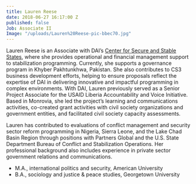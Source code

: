 ```yaml
---
title: Lauren Reese
date: 2018-06-27 16:17:00 Z
published: false
Job: Associate II
Image: "/uploads/Lauren%20Reese-pic-bbec70.jpg"
---
```


Lauren Reese is an Associate with DAI’s [Center for Secure and Stable States](https://www.dai.com/our-work/solutions/fragile-states), where she provides operational and financial management support to stabilization programming. Currently, she supports a governance program in Khyber Pakhtunkhwa, Pakistan. She also contributes to CS3 business development efforts, helping to ensure proposals reflect the expertise of DAI in delivering innovative and impactful programming in complex environments. With DAI, Lauren previously served as a Senior Project Associate for the USAID Liberia Accountability and Voice Initiative. Based in Monrovia, she led the project’s learning and communications activities, co-created grant activities with civil society organizations and government entities, and facilitated civil society capacity assessments. 

Lauren has contributed to evaluations of conflict management and security sector reform programming in Nigeria, Sierra Leone, and the Lake Chad Basin Region through positions with Partners Global and the U.S. State Department Bureau of Conflict and Stabilization Operations. Her professional background also includes experience in private sector government relations and communications.

* M.A., international politics and security, American University 
* B.A., sociology and justice & peace studies, Georgetown University 
